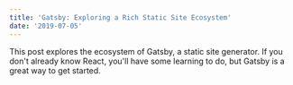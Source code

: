 ```yaml
---
title: 'Gatsby: Exploring a Rich Static Site Ecosystem'
date: '2019-07-05'
---
```


This post explores the ecosystem of Gatsby, a static site generator. If you don't already know React, you'll have some
learning to do, but Gatsby is a great way to get started.

